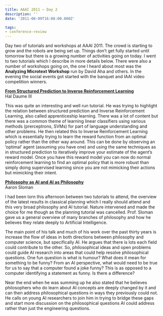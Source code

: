 ```yaml
---
title: AAAI 2011 — Day 2
description: ''
date: '2011-08-09T16:08:00.000Z'

tags: 
- conference-review
---
```


Day two of tutorials and workshops at AAAI 2011. The crowd is starting to grow and the robots are being set up. Things don’t get fully started until tomorrow but there is a growing number of activities going on today. I went to two tutorials which I describe in more details below. There were also a number of workshops going on, the one I heard about most was the **Analyzing Microtext Workshop** run by David Aha and others. In the evening the social events got started with the banquet and IAAI video competition winners.  

[**From Structured Prediction to Inverse Reinforcement Learning**](http://www.aaai.org/Conferences/AAAI/2011/aaai11tutorials.php#ma3)  
Hal Daume III  

This was quite an interesting and well run tutorial. He was trying to highlight the relation between structured prediction and Inverse Reinforcement Learning, also called apprenticeship learning. There was a lot of content but there was a common theme of learning linear classifiers using various methods (prerceptrons, SVMs) for part of language understanding and other problems. He then related this to Inverse Reinforcement Learning which is essentially trying to learn the reward function from an optimal policy rather than the other way around. This can be done by observing an ‘optimal’ agent (assuming you have one) and using the same techniques as in structured prediction to iteratively improve your estimate of the agent’s reward model. Once you have this reward model you can now do normal reinforcement learning to find an optimal policy that is more robust than simply doing supervised learning since you are not mimicking their actions but mimicking their intent.  

[**Philosophy as AI and AI as Philosophy**](http://www.aaai.org/Conferences/AAAI/2011/aaai11tutorials.php#mp4)  
Aaron Sloman  

I had been torn this afternoon between two tutorials to attend, the overview of the latest results in classical planning which I really should attend and this very broad philosophy and AI tutorial. Nature intervened and made the choice for me though as the planning tutorial was cancelled. Prof. Sloman gave us a general overview of many branches of philosophy and how he believes they relate deeply to Artificial Intelligence.  

The main point of his talk and much of his work over the past thirty years is increase the flow of ideas in both directions between philosophy and computer science, but specifically AI. He argues that there is lots each field could contribute to the other. So, philosophical ideas and open problems could guide AI research into areas that could help resolve philosophical questions. One fun question is what is humour? What does it mean for something to be funny? From an AI perspective, what would need to be true for us to say that a computer found a joke funny? This is as opposed to a computer identifying a statement as funny. Is there a difference?  

Near the end when he was summing up he also stated that he believes philosophers who do learn about AI concepts are deeply changed by it and can then address philosophical questions in ways they previously could not. He calls on young AI researchers to join him in trying to bridge these gaps and start more discussion on the philosophical questions AI could address rather than just the engineering questions.
